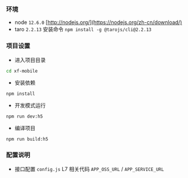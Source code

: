 ### 环境

- node `12.6.0` [http://nodejs.org/](https://nodejs.org/zh-cn/download/)
- taro `2.2.13` 安装命令 `npm install -g @tarojs/cli@2.2.13`



### 项目设置

- 进入项目目录
```bash
cd xf-mobile
```

- 安装依赖
```
npm install
```

- 开发模式运行
```
npm run dev:h5
```

- 编译项目
```
npm run build:h5
```



### 配置说明

- 接口配置 `config.js` L7 相关代码 `APP_OSS_URL` / `APP_SERVICE_URL`
